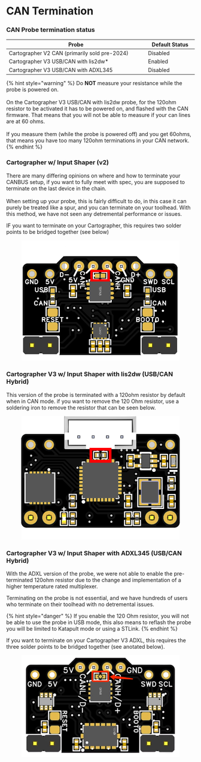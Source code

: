 # CAN Termination

### CAN Probe termination status

<table><thead><tr><th width="494">Probe</th><th width="148">Default Status</th></tr></thead><tbody><tr><td>Cartographer V2 CAN (primarily sold pre-2024)</td><td>Disabled</td></tr><tr><td>Cartographer V3 USB/CAN with lis2dw*</td><td>Enabled</td></tr><tr><td>Cartographer V3 USB/CAN with ADXL345</td><td>Disabled</td></tr></tbody></table>

{% hint style="warning" %}
Do **NOT** measure your resistance while the probe is powered on.\
\
On the Cartographer V3 USB/CAN with lis2dw probe, for the 120ohm resistor to be activated  it has to be powered on, and flashed with the CAN firmware.  That means that you will not be able to measure if your can lines are at 60 ohms. \
\
If you measure them (while the probe is powered off) and you get 60ohms, that means you have too many 120ohm terminations in your CAN network.
{% endhint %}

### Cartographer w/ Input Shaper (v2)

There are many differing opinions on where and how to terminate your CANBUS setup, if you want to fully meet with spec, you are supposed to terminate on the last device in the chain. \
\
When setting up your probe, this is fairly difficult to do, in this case it can purely be treated like a spur, and you can terminate on your toolhead. With this method, we have not seen any detremental performance or issues.&#x20;

IF you want to terminate on your Cartographer, this requires two solder points to be bridged together (see below)&#x20;

<figure><img src="../../../.gitbook/assets/v2-can-120termination.png" alt=""><figcaption></figcaption></figure>

### **Cartographer V3 w/ Input Shaper with lis2dw (USB/CAN Hybrid)**

This version of the probe is terminated with a 120ohm resistor by default when in CAN mode. if you want to remove the 120 Ohm resistor, use a soldering iron to remove the resistor that can be seen below.&#x20;

<figure><img src="../../../.gitbook/assets/V3-120Ohm-Resistor.png" alt=""><figcaption></figcaption></figure>

### **Cartographer V3 w/ Input Shaper with ADXL345 (USB/CAN Hybrid)**

With the ADXL version of the probe, we were not able to enable the pre-terminated 120ohm resistor due to the change and implementation of a higher temperature rated multiplexer.&#x20;

Terminating on the probe is not essential, and we have hundreds of users who terminate on their toolhead with no detremental issues.&#x20;

{% hint style="danger" %}
If you enable the 120 Ohm resistor, you will not be able to use the probe in USB mode, this also means to reflash the probe you will be limited to Katapult mode or using a STLink.
{% endhint %}

If you want to terminate on your Cartographer V3 ADXL, this requires the three solder points to be bridged together (see anotated below).



<figure><img src="../../../.gitbook/assets/image (1) (1) (1) (1) (1) (1).png" alt=""><figcaption></figcaption></figure>


